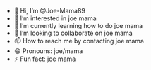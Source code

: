 - 👋 Hi, I’m @Joe-Mama89
- 👀 I’m interested in joe mama
- 🌱 I’m currently learning how to do joe mama
- 💞️ I’m looking to collaborate on joe mama
- 📫 How to reach me by contacting joe mama
- 😄 Pronouns: joe/mama
- ⚡ Fun fact: joe mama

<!---
Joe-Mama89/Joe-Mama89 is a ✨ special ✨ repository because its `README.md` (this file) appears on your GitHub profile.
You can click the Preview link to take a look at your changes.
--->

